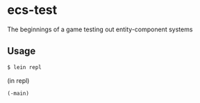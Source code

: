 # ecs-test

The beginnings of a game testing out entity-component systems

## Usage

```sh
$ lein repl
```

(in repl)

```
(-main)
```
